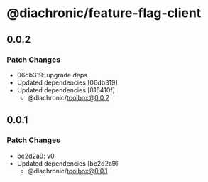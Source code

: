 # @diachronic/feature-flag-client

## 0.0.2

### Patch Changes

- 06db319: upgrade deps
- Updated dependencies [06db319]
- Updated dependencies [816410f]
  - @diachronic/toolbox@0.0.2

## 0.0.1

### Patch Changes

- be2d2a9: v0
- Updated dependencies [be2d2a9]
  - @diachronic/toolbox@0.0.1
